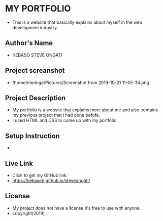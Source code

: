# MY PORTFOLIO
- This is a website that basically explains about myself in the web development industry. 
## Author's Name
 - KEBASO STEVE ONGATI
 ## Project screanshot
 - /home/moringa/Pictures/Screenshot from 2019-10-21 11-05-34.png
## Project Description
- My portfolio is a website that explains more about me and also contains my previous project that i had done befofe.
- I used HTML and CSS to come up with my portfolio.
##  Setup Instruction
- 
##  Live Link
- Click to get my GitHub link:
-  https://kebasoh.github.io/steveongati/
## License
- My project does not have a license it's free to use with anyone.
- copyright(2019)